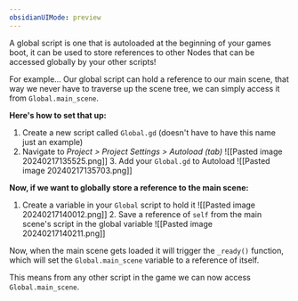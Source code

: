 ```yaml
---
obsidianUIMode: preview
---
```

A global script is one that is autoloaded at the beginning of your games boot, it can be used to store references to other Nodes that can be accessed globally by your other scripts!

For example... Our global script can hold a reference to our main scene, that way we never have to traverse up the scene tree, we can simply access it from `Global.main_scene`.

**Here's how to set that up:**
1. Create a new script called `Global.gd` (doesn't have to have this name just an example)
2. Navigate to *Project > Project Settings > Autoload (tab)*
   ![[Pasted image 20240217135525.png]]
   3. Add your `Global.gd` to Autoload
  ![[Pasted image 20240217135703.png]]

**Now, if we want to globally store a reference to the main scene:**
1. Create a variable in your `Global` script to hold it
   ![[Pasted image 20240217140012.png]]
   2. Save a reference of `self` from the main scene's script in the global variable
![[Pasted image 20240217140211.png]]

Now, when the main scene gets loaded it will trigger the `_ready()` function, which will set the `Global.main_scene` variable to a reference of itself.

This means from any other script in the game we can now access `Global.main_scene`. 